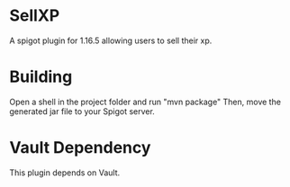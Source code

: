 # SellXP
A spigot plugin for 1.16.5 allowing users to sell their xp.

# Building
Open a shell in the project folder and run "mvn package"
Then, move the generated jar file to your Spigot server.

# Vault Dependency
This plugin depends on Vault.
